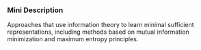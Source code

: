 ### Mini Description

Approaches that use information theory to learn minimal sufficient representations, including methods based on mutual information minimization and maximum entropy principles.
